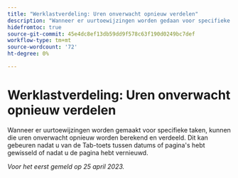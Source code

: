 ```yaml
---
title: "Werklastverdeling: Uren onverwacht opnieuw verdelen"
description: "Wanneer er uurtoewijzingen worden gedaan voor specifieke taken, kunnen die uren onverwacht opnieuw worden berekend en verdeeld. Dit kan gebeuren nadat u van de Tab-toets tussen datums of pagina's hebt gewisseld of nadat u de pagina hebt vernieuwd."
hidefromtoc: true
source-git-commit: 45e4dc8ef13db59dd9f578c63f190d0249bc7def
workflow-type: tm+mt
source-wordcount: '72'
ht-degree: 0%

---
```



# Werklastverdeling: Uren onverwacht opnieuw verdelen

Wanneer er uurtoewijzingen worden gemaakt voor specifieke taken, kunnen die uren onverwacht opnieuw worden berekend en verdeeld. Dit kan gebeuren nadat u van de Tab-toets tussen datums of pagina&#39;s hebt gewisseld of nadat u de pagina hebt vernieuwd.

_Voor het eerst gemeld op 25 april 2023._

